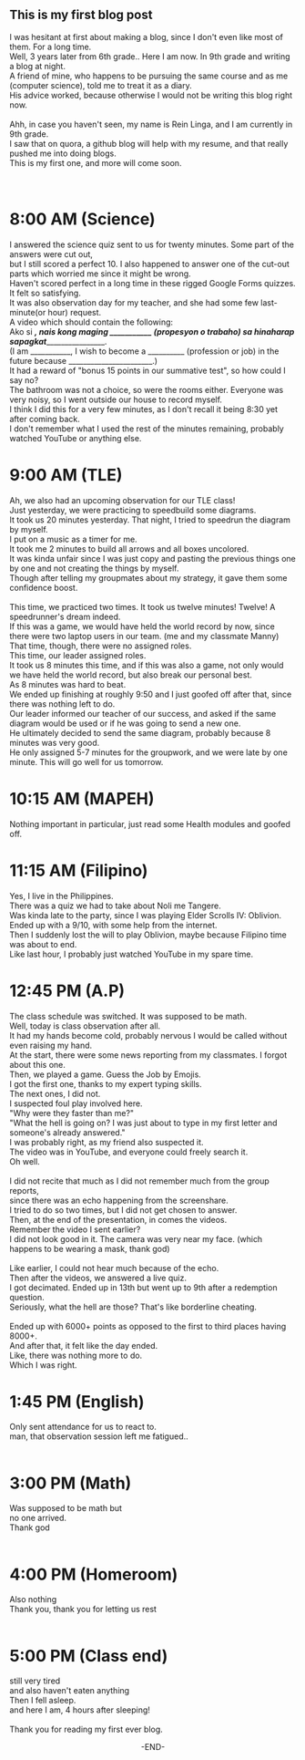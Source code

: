 ## This is my first blog post

I was hesitant at first about making  a blog, since I don't even like most of them. For a long time.<br>
Well, 3 years later from 6th grade.. Here I am now. In 9th grade and writing a blog at night.<br>
A friend of mine, who happens to be pursuing the same course and as me (computer science), told me to treat it as a diary.<br>
His advice worked, because otherwise I would not be writing this blog right now.<br>
<br>
Ahh, in case you haven't seen, my name is Rein Linga, and I am currently in 9th grade.<br>
I saw that on quora, a github blog will help with my resume, and that really pushed me into doing blogs.<br>
This is my first one, and more will come soon.<br>
<br>
<br>
# 8:00 AM (Science)
I answered the science quiz sent to us for twenty minutes. Some part of the answers were cut out,<br>
but I still scored a perfect 10. I also happened to answer one of the cut-out parts which worried me since it might be wrong.<br>
Haven't scored perfect in a long time in these rigged Google Forms quizzes. It felt so satisfying.<br>
It was also observation day for my teacher, and she had some few last-minute(or hour) request.<br>
A video which should contain the following:<br>
Ako si _________, nais kong maging ___________ (propesyon o trabaho) sa hinaharap sapagkat_________________________.<br>
(I am ___________, I wish to become a __________ (profession or job) in the future because _______________________.)<br>
It had a reward of "bonus 15 points in our summative test", so how could I say no? <br>
The bathroom was not a choice, so were the rooms either. Everyone was very noisy, so I went outside our house to record myself.<br>
I think I did this for a very few minutes, as I don't recall it being 8:30 yet after coming back.<br>
I don't remember what I used the rest of the minutes remaining, probably watched YouTube or anything else.<br>

# 9:00 AM (TLE)
Ah, we also had an upcoming observation for our TLE class!<br>
Just yesterday, we were practicing to speedbuild some diagrams.<br>
It took us 20 minutes yesterday. That night, I tried to speedrun the diagram by myself.<br>
I put on a music as a timer for me.<br>
It took me 2 minutes to build all arrows and all boxes uncolored.<br>
It was kinda unfair since I was just copy and pasting the previous things one by one and not creating the things by myself.<br>
Though after telling my groupmates about my strategy, it gave them some confidence boost.<br>
<br>
This time, we practiced two times. It took us twelve minutes! Twelve! A speedrunner's dream indeed. <br>
If this was a game, we would have held the world record by now, since there were two laptop users in our team. (me and my classmate Manny)<br>
That time, though, there were no assigned roles.<br>
This time, our leader assigned roles.<br>
It took us 8 minutes this time, and if this was also a game, not only would we have held the world record, but also break our personal best.<br>
As 8 minutes was hard to beat.<br>
We ended up finishing at roughly 9:50 and I just goofed off after that, since there was nothing left to do.<br>
Our leader informed our teacher of our success, and asked if the same diagram would be used or if he was going to send a new one.<br>
He ultimately decided to send the same diagram, probably because 8 minutes was very good.<br>
He only assigned 5-7 minutes for the groupwork, and we were late by one minute. This will go well for us tomorrow.<br>

# 10:15 AM (MAPEH)
Nothing important in particular, just read some Health modules and goofed off.<br>

# 11:15 AM (Filipino)
Yes, I live in the Philippines.<br>
There was a quiz we had to take about Noli me Tangere.<br>
Was kinda late to the party, since I was playing Elder Scrolls IV: Oblivion.<br>
Ended up with a 9/10, with some help from the internet.<br>
Then I suddenly lost the will to play Oblivion, maybe because Filipino time was about to end.<br>
Like last hour, I probably just watched YouTube in my spare time.<br>

# 12:45 PM (A.P)
The class schedule was switched. It was supposed to be math.<br>
Well, today is class observation after all.<br>
It had my hands become cold, probably nervous I would be called without even raising my hand.<br>
At the start, there were some news reporting from my classmates. I forgot about this one.<br>
Then, we played a game. Guess the Job by Emojis.<br>
I got the first one, thanks to my expert typing skills.<br>
The next ones, I did not.<br>
I suspected foul play involved here. <br>
"Why were they faster than me?"<br>
"What the hell is going on? I was just about to type in my first letter and someone's already answered."<br>
I was probably right, as my friend also suspected it.<br>
The video was in YouTube, and everyone could freely search it.<br>
Oh well.<br>
<br>
I did not recite that much as I did not remember much from the group reports,<br>
since there was an echo happening from the screenshare.<br>
I tried to do so two times, but I did not get chosen to answer.<br>
Then, at the end of the presentation, in comes the videos.<br>
Remember the video I sent earlier?<br>
I did not look good in it. The camera was very near my face. (which happens to be wearing a mask, thank god)<br>
<br>
Like earlier, I could not hear much because of the echo.<br>
Then after the videos, we answered a live quiz.<br>
I got decimated. Ended up in 13th but went up to 9th after a redemption question.<br>
Seriously, what the hell are those? That's like borderline cheating.<br>
<br>
Ended up with 6000+ points as opposed to the first to third places having 8000+.<br>
And after that, it felt like the day ended.<br>
Like, there was nothing more to do.<br>
Which I was right.<br>

# 1:45 PM (English)
Only sent attendance for us to react to.<br>
man, that observation session left me fatigued..<br>
<br>
# 3:00 PM (Math)
Was supposed to be math but<br>
no one arrived.<br>
Thank god<br>
<br>
# 4:00 PM (Homeroom)
Also nothing<br>
Thank you, thank you for letting us rest<br>
<br>
# 5:00 PM (Class end)
still very tired<br>
and also haven't eaten anything<br>
Then I fell asleep.<br>
and here I am, 4 hours after sleeping!<br>
<br>
Thank you for reading my first ever blog.<br>

<p align="center"> -END-
